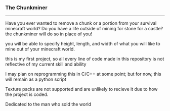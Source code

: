 ### The Chunkminer
---

Have you ever wanted to remove a chunk or a portion from your survival minecraft world? Do you have a life outside of mining for stone for a castle? the chunkminer will do so in place of you!

you will be able to specify height, length, and width of what you will like to mine out of your minecraft world.

this is my first project, so all every line of code made in this repository is not reflective of my current skill and ability

I may plan on reprogramming this in C/C++ at some point; but for now, this will remain as a python script

Texture packs are not supported and are unlikely to recieve it due to how the project is coded.

Dedicated to the man who sold the world